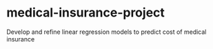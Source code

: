 # medical-insurance-project
Develop and refine linear regression models to predict cost of medical insurance
